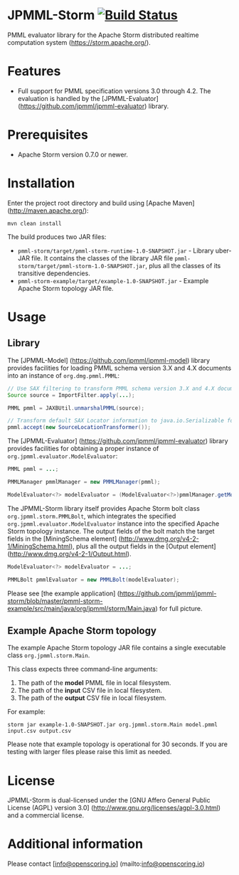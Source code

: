 JPMML-Storm [![Build Status](https://travis-ci.org/jpmml/jpmml-storm.png?branch=master)](https://travis-ci.org/jpmml/jpmml-storm)
===========

PMML evaluator library for the Apache Storm distributed realtime computation system (https://storm.apache.org/).

# Features #

* Full support for PMML specification versions 3.0 through 4.2. The evaluation is handled by the [JPMML-Evaluator] (https://github.com/jpmml/jpmml-evaluator) library.

# Prerequisites #

* Apache Storm version 0.7.0 or newer.

# Installation #

Enter the project root directory and build using [Apache Maven] (http://maven.apache.org/):
```
mvn clean install
```

The build produces two JAR files:
* `pmml-storm/target/pmml-storm-runtime-1.0-SNAPSHOT.jar` - Library uber-JAR file. It contains the classes of the library JAR file `pmml-storm/target/pmml-storm-1.0-SNAPSHOT.jar`, plus all the classes of its transitive dependencies.
* `pmml-storm-example/target/example-1.0-SNAPSHOT.jar` - Example Apache Storm topology JAR file.

# Usage #

## Library ##

The [JPMML-Model] (https://github.com/jpmml/jpmml-model) library provides facilities for loading PMML schema version 3.X and 4.X documents into an instance of `org.dmg.pmml.PMML`:
```java
// Use SAX filtering to transform PMML schema version 3.X and 4.X documents to PMML schema version 4.2 document
Source source = ImportFilter.apply(...);

PMML pmml = JAXBUtil.unmarshalPMML(source);

// Transform default SAX Locator information to java.io.Serializable form
pmml.accept(new SourceLocationTransformer());
```

The [JPMML-Evaluator] (https://github.com/jpmml/jpmml-evaluator) library provides facilities for obtaining a proper instance of `org.jpmml.evaluator.ModelEvaluator`:
```java
PMML pmml = ...;

PMMLManager pmmlManager = new PMMLManager(pmml);

ModelEvaluator<?> modelEvaluator = (ModelEvaluator<?>)pmmlManager.getModelManager(ModelEvaluatorFactory.getInstance());
```

The JPMML-Storm library itself provides Apache Storm bolt class `org.jpmml.storm.PMMLBolt`, which integrates the specified `org.jpmml.evaluator.ModelEvaluator` instance into the specified Apache Storm topology instance. The output fields of the bolt match the target fields in the [MiningSchema element] (http://www.dmg.org/v4-2-1/MiningSchema.html), plus all the output fields in the [Output element] (http://www.dmg.org/v4-2-1/Output.html).
```java
ModelEvaluator<?> modelEvaluator = ...;

PMMLBolt pmmlEvaluator = new PMMLBolt(modelEvaluator);
```

Please see [the example application] (https://github.com/jpmml/jpmml-storm/blob/master/pmml-storm-example/src/main/java/org/jpmml/storm/Main.java) for full picture.

## Example Apache Storm topology ##

The example Apache Storm topology JAR file contains a single executable class `org.jpmml.storm.Main`.

This class expects three command-line arguments:

1. The path of the **model** PMML file in local filesystem.
2. The path of the **input** CSV file in local filesystem.
3. The path of the **output** CSV file in local filesystem.

For example:
```
storm jar example-1.0-SNAPSHOT.jar org.jpmml.storm.Main model.pmml input.csv output.csv
```

Please note that example topology is operational for 30 seconds. If you are testing with larger files please raise this limit as needed.

# License #

JPMML-Storm is dual-licensed under the [GNU Affero General Public License (AGPL) version 3.0] (http://www.gnu.org/licenses/agpl-3.0.html) and a commercial license.

# Additional information #

Please contact [info@openscoring.io] (mailto:info@openscoring.io)
